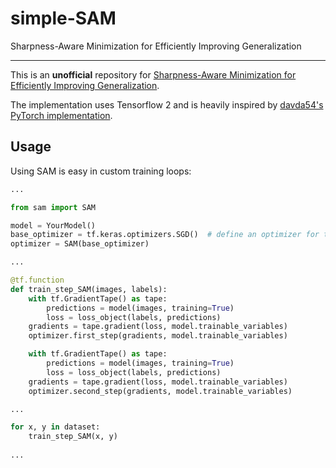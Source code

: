 # simple-SAM
Sharpness-Aware Minimization for Efficiently Improving Generalization

-----------

This is an **unofficial** repository for [Sharpness-Aware Minimization for Efficiently Improving Generalization](https://arxiv.org/abs/2010.01412).

The implementation uses Tensorflow 2 and is heavily inspired by [davda54's PyTorch implementation](https://github.com/davda54/sam).

## Usage

Using SAM is easy in custom training loops:

```python
...

from sam import SAM

model = YourModel()
base_optimizer = tf.keras.optimizers.SGD()  # define an optimizer for the "sharpness-aware" update
optimizer = SAM(base_optimizer)

...

@tf.function
def train_step_SAM(images, labels):
    with tf.GradientTape() as tape:
        predictions = model(images, training=True)
        loss = loss_object(labels, predictions)
    gradients = tape.gradient(loss, model.trainable_variables)
    optimizer.first_step(gradients, model.trainable_variables)

    with tf.GradientTape() as tape:
        predictions = model(images, training=True)
        loss = loss_object(labels, predictions)
    gradients = tape.gradient(loss, model.trainable_variables)
    optimizer.second_step(gradients, model.trainable_variables)

...

for x, y in dataset:
    train_step_SAM(x, y)
  
...
```

<br>
